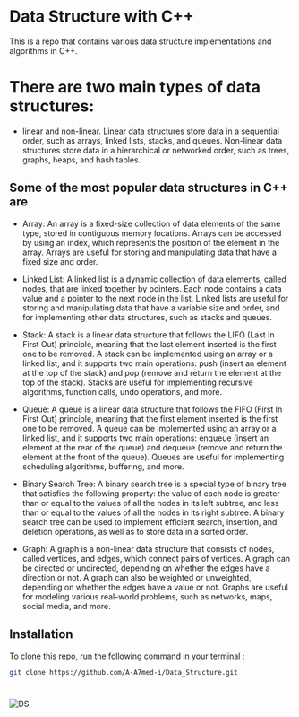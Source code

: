 # Data Structure with C++

This is a repo that contains various data structure implementations and algorithms in C++.

# There are two main types of data structures: 

- linear and non-linear. Linear data structures store data in a sequential order, such as arrays, linked lists, stacks, and queues. Non-linear data structures store data in a hierarchical or networked order, such as trees, graphs, heaps, and hash tables.

## Some of the most popular data structures in C++ are

- Array: An array is a fixed-size collection of data elements of the same type, stored in contiguous memory locations. Arrays can be accessed by using an index, which represents the position of the element in the array. Arrays are useful for storing and manipulating data that have a fixed size and order.

- Linked List: A linked list is a dynamic collection of data elements, called nodes, that are linked together by pointers. Each node contains a data value and a pointer to the next node in the list. Linked lists are useful for storing and manipulating data that have a variable size and order, and for implementing other data structures, such as stacks and queues.

- Stack: A stack is a linear data structure that follows the LIFO (Last In First Out) principle, meaning that the last element inserted is the first one to be removed. A stack can be implemented using an array or a linked list, and it supports two main operations: push (insert an element at the top of the stack) and pop (remove and return the element at the top of the stack). Stacks are useful for implementing recursive algorithms, function calls, undo operations, and more.

- Queue: A queue is a linear data structure that follows the FIFO (First In First Out) principle, meaning that the first element inserted is the first one to be removed. A queue can be implemented using an array or a linked list, and it supports two main operations: enqueue (insert an element at the rear of the queue) and dequeue (remove and return the element at the front of the queue). Queues are useful for implementing scheduling algorithms, buffering, and more.

- Binary Search Tree: A binary search tree is a special type of binary tree that satisfies the following property: the value of each node is greater than or equal to the values of all the nodes in its left subtree, and less than or equal to the values of all the nodes in its right subtree. A binary search tree can be used to implement efficient search, insertion, and deletion operations, as well as to store data in a sorted order.


- Graph: A graph is a non-linear data structure that consists of nodes, called vertices, and edges, which connect pairs of vertices. A graph can be directed or undirected, depending on whether the edges have a direction or not. A graph can also be weighted or unweighted, depending on whether the edges have a value or not. Graphs are useful for modeling various real-world problems, such as networks, maps, social media, and more.

## Installation

To clone this repo, run the following command in your terminal :

```bash
git clone https://github.com/A-A7med-i/Data_Structure.git
```

#
![DS](https://www.tutorialandexample.com/wp-content/uploads/2020/05/Data-Structure-Tutorial-1.jpg)
